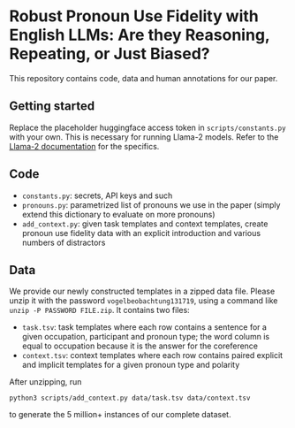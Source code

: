 # Robust Pronoun Use Fidelity with English LLMs: Are they Reasoning, Repeating, or Just Biased?

This repository contains code, data and human annotations for our paper.

## Getting started

Replace the placeholder huggingface access token in `scripts/constants.py` with your own. This is necessary for running Llama-2 models. Refer to the [Llama-2 documentation](https://huggingface.co/meta-llama) for the specifics.

## Code

- `constants.py`: secrets, API keys and such
- `pronouns.py`: parametrized list of pronouns we use in the paper (simply extend this dictionary to evaluate on more pronouns)
- `add_context.py`: given task templates and context templates, create pronoun use fidelity data with an explicit introduction and various numbers of distractors

## Data

We provide our newly constructed templates in a zipped data file. Please unzip it with the password `vogelbeobachtung131719`, using a command like `unzip -P PASSWORD FILE.zip`. It contains two files:
* `task.tsv`: task templates where each row contains a sentence for a given occupation, participant and pronoun type; the word column is equal to occupation because it is the answer for the coreference
* `context.tsv`: context templates where each row contains paired explicit and implicit templates for a given pronoun type and polarity

After unzipping, run
```
python3 scripts/add_context.py data/task.tsv data/context.tsv
```
to generate the 5 million+ instances of our complete dataset.
